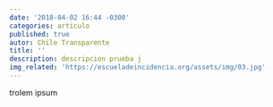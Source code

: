 ```yaml
---
date: '2018-04-02 16:44 -0300'
categories: articulo
published: true
autor: Chile Transparente
title: ''
description: descripcion prueba j
img_related: 'https://escueladeincidencia.org/assets/img/03.jpg'
---
```

trolem ipsum
